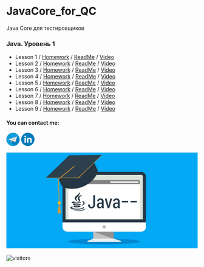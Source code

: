# JavaCore_for_QC
Java Core для тестировщиков

### Java. Уровень 1

+ Lesson 1 / [Homework]() / [ReadMe]() / [Video]()
+ Lesson 2 / [Homework]() / [ReadMe]() / [Video]()
+ Lesson 3 / [Homework]() / [ReadMe]() / [Video]()
+ Lesson 4 / [Homework]() / [ReadMe]() / [Video]()
+ Lesson 5 / [Homework]() / [ReadMe]() / [Video]()
+ Lesson 6 / [Homework]() / [ReadMe]() / [Video]()
+ Lesson 7 / [Homework]() / [ReadMe]() / [Video]()
+ Lesson 8 / [Homework]() / [ReadMe]() / [Video]()
+ Lesson 9 / [Homework]() / [ReadMe]() / [Video]()



#### You can contact me:
[![telegram][logotelegram]][telegram]
[![linkedin][logolinkedin]][linkedin]

![](https://github.com/Mybono/Mybono/blob/main/assets/java%20wp.jpeg "wp")

![visitors](https://visitor-badge.glitch.me/badge?page_id=https://github.com/Mybono/JavaCore_for_QC)


[telegram]: https://t.me/def4get
[logotelegram]: https://github.com/Mybono/Mybono/blob/main/assets/telegran%2035%20px.png
[linkedin]: http://linkedin.com/def-say-hello
[logolinkedin]: https://github.com/Mybono/Mybono/blob/main/assets/linedin%2035px.png
[linkedin]: https://github.com/Mybono/Mybono/blob/main/assets/linkedin.png
